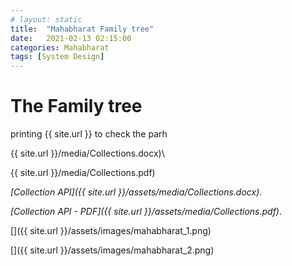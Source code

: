 ```yaml
---
# layout: static
title:  "Mahabharat Family tree"
date:   2021-02-13 02:15:00
categories: Mahabharat
tags: [System Design]
---
```


# The Family tree 

printing {{ site.url }} to check the parh

{{ site.url }}/media/Collections.docx)\

{{ site.url }}/media/Collections.pdf)

*[Collection API]({{ site.url }}/assets/media/Collections.docx)*.

*[Collection API - PDF]({{ site.url }}/assets/media/Collections.pdf)*.

[]({{ site.url }}/assets/images/mahabharat_1.png)

[]({{ site.url }}/assets/images/mahabharat_2.png)